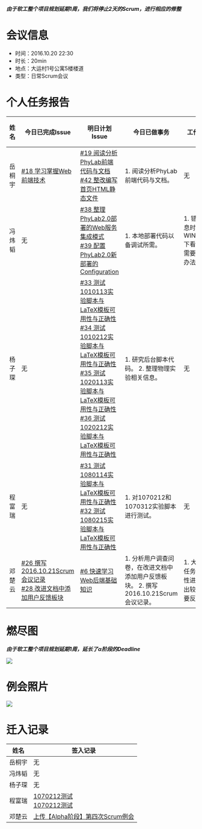 ***由于软工整个项目规划延期1周，我们将停止2天的Scrum，进行相应的修整***

# 会议信息

* 时间：2016.10.20 22:30
* 时长：20min
* 地点：大运村1号公寓5楼楼道
* 类型：日常Scrum会议

# 个人任务报告

| 姓名 | 今日已完成Issue | 明日计划Issue | 今日已做事务 | 工作困难 | 今日工作时长 |
| --- | --- | --- | --- | --- | --- |
| 岳桐宇 | [#18 学习掌握Web前端技术](https://github.com/default1406/PhyLab/issues/18) | [#19 阅读分析PhyLab前端代码与文档](https://github.com/default1406/PhyLab/issues/19)<br/>[#42 整改编写首页HTML静态文件](https://github.com/default1406/PhyLab/issues/42) | 1. 阅读分析PhyLab前端代码与文档。 | 无 | 3h |
| 冯炜韬 | 无 | [#38 整理PhyLab2.0部署的Web服务集成模式](https://github.com/default1406/PhyLab/issues/38)<br/>[#39 配置PhyLab2.0新部署的Configuration](https://github.com/default1406/PhyLab/issues/39) | 1. 本地部署代码以备调试所需。 | 1. 错误信息时钟在WINDOWS下看不到，需要继续想办法 | 3h |
| 杨子琛 | 无 | [#33 测试1010113实验脚本与LaTeX模板可用性与正确性](https://github.com/default1406/PhyLab/issues/33)<br/>[#34 测试1010212实验脚本与LaTeX模板可用性与正确性](https://github.com/default1406/PhyLab/issues/34)<br/>[#35 测试1020113实验脚本与LaTeX模板可用性与正确性](https://github.com/default1406/PhyLab/issues/35)<br/>[#36 测试1020212实验脚本与LaTeX模板可用性与正确性](https://github.com/default1406/PhyLab/issues/36) | 1. 研究后台脚本代码。 2. 整理物理实验相关信息。 | 无 | 0.5h |
| 程富瑞 | 无 | [#31 测试1080114实验脚本与LaTeX模板可用性与正确性](https://github.com/default1406/PhyLab/issues/31)<br/>[#32 测试1080215实验脚本与LaTeX模板可用性与正确性](https://github.com/default1406/PhyLab/issues/32) | 1. 对1070212和1070312实验脚本进行测试。 | 无 | 3h |
| 邓楚云 | [#26 撰写2016.10.21Scrum会议记录](https://github.com/default1406/PhyLab/issues/26)<br/>[#28 改进文档中添加用户反馈板块](https://github.com/default1406/PhyLab/issues/28) | [#6 快速学习Web后端基础知识](https://github.com/default1406/PhyLab/issues/6) | 1. 分析用户调查问卷，在改进文档中添加用户反馈板块。 2. 撰写2016.10.21Scrum会议记录。 | 1. 大部分任务无实质性进展，产出较低，需要反思。 | 3h |

# 燃尽图

***由于软工整个项目规划延期1周，延长了α阶段的Deadline***

![](https://github.com/default1406/PhyLab/blob/master/Docs/PhyLab2.0/Alpha/Resources/燃尽图20161021.png?raw=true)

# 例会照片

![](https://github.com/default1406/PhyLab/blob/master/Docs/PhyLab2.0/Alpha/Resources/Scrum例会20161021.JPG?raw=true)

# 迁入记录

| 姓名 | 签入记录 |
| --- | --- |
| 岳桐宇 | 无 |
| 冯炜韬 | 无 |
| 杨子琛 | 无 |
| 程富瑞 | [1070212测试](https://github.com/default1406/PhyLab/commit/0b0d99a0cc2017bb8181f3a52a49e34009f448e0)<br/>[1070212测试](https://github.com/default1406/PhyLab/commit/4911cde445678e3a57506815ea168c17c89d441b) |
| 邓楚云 | [上传【Alpha阶段】第四次Scrum例会 ](https://github.com/default1406/PhyLab/commit/8f1da520bfb95d96f37854c555156e0e3139127f) |